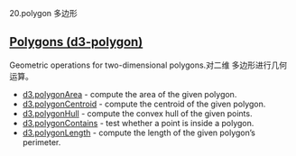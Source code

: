 20.polygon 多边形

## [](https://github.com/d3/d3/blob/main/API.md#polygons-d3-polygon)[Polygons (d3-polygon)](https://github.com/d3/d3-polygon/tree/v3.0.1)

Geometric operations for two-dimensional polygons.对二维 多边形进行几何 运算。

-   [d3.polygonArea](https://github.com/d3/d3-polygon/blob/v3.0.1/README.md#polygonArea) - compute the area of the given polygon.
-   [d3.polygonCentroid](https://github.com/d3/d3-polygon/blob/v3.0.1/README.md#polygonCentroid) - compute the centroid of the given polygon.
-   [d3.polygonHull](https://github.com/d3/d3-polygon/blob/v3.0.1/README.md#polygonHull) - compute the convex hull of the given points.
-   [d3.polygonContains](https://github.com/d3/d3-polygon/blob/v3.0.1/README.md#polygonContains) - test whether a point is inside a polygon.
-   [d3.polygonLength](https://github.com/d3/d3-polygon/blob/v3.0.1/README.md#polygonLength) - compute the length of the given polygon’s perimeter.
